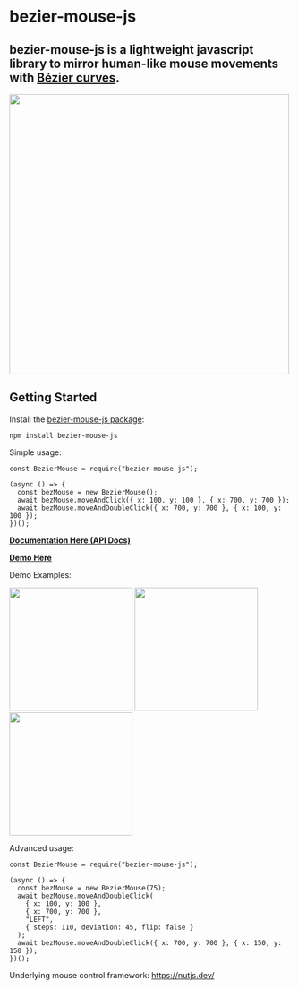 # bezier-mouse-js
bezier-mouse-js is a lightweight javascript library to mirror human-like mouse movements with [Bézier curves](https://en.wikipedia.org/wiki/B%C3%A9zier_curve).
--
<img src="https://github.com/ChrisdeWolf/bezier-mouse-js/assets/30628193/d846f51b-a004-4e5d-8805-db1263565bb2" width="500" />

## Getting Started

Install the [bezier-mouse-js package](https://www.npmjs.com/package/bezier-mouse-js):

```
npm install bezier-mouse-js
```

Simple usage:
```
const BezierMouse = require("bezier-mouse-js");

(async () => {
  const bezMouse = new BezierMouse();
  await bezMouse.moveAndClick({ x: 100, y: 100 }, { x: 700, y: 700 });
  await bezMouse.moveAndDoubleClick({ x: 700, y: 700 }, { x: 100, y: 100 });
})();
```

**[Documentation Here (API Docs)](https://chrisdewolf.github.io/bezier-mouse-js/module-BezierMouse.html)**

**[Demo Here](https://chrisdewolf.github.io/bezier-mouse-js-docs/)**

Demo Examples:
<p float="left">
  <img src="https://github.com/ChrisdeWolf/bezier-mouse-js/assets/30628193/a5288b6f-260f-47d7-b836-cb618826f0ac" width="220" />
  <img src="https://github.com/ChrisdeWolf/bezier-mouse-js/assets/30628193/d33416a5-644e-4da8-89d6-9baa3354a0a7" width="220" />
  <img src="https://github.com/ChrisdeWolf/bezier-mouse-js/assets/30628193/c6d7b4fb-d450-42eb-b3f0-b932de8069f5" width="220" />
</p>


Advanced usage:
```
const BezierMouse = require("bezier-mouse-js");

(async () => {
  const bezMouse = new BezierMouse(75);
  await bezMouse.moveAndDoubleClick(
    { x: 100, y: 100 },
    { x: 700, y: 700 },
    "LEFT",
    { steps: 110, deviation: 45, flip: false }
  );
  await bezMouse.moveAndDoubleClick({ x: 700, y: 700 }, { x: 150, y: 150 });
})();
```

Underlying mouse control framework:
https://nutjs.dev/
